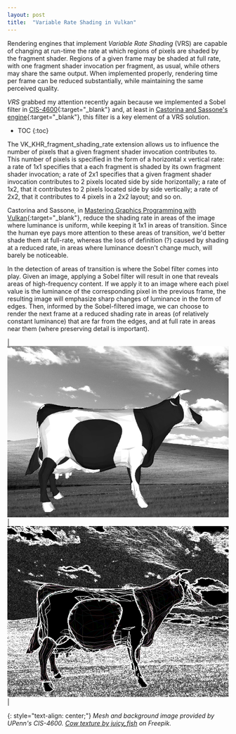 ```yaml
---
layout: post
title:  "Variable Rate Shading in Vulkan"
---
```


Rendering engines that implement *Variable Rate Shading* (VRS) are capable of changing at run-time the rate at which regions of pixels are shaded by the fragment shader. Regions of a given frame may be shaded at full rate, with one fragment shader invocation per fragment, as usual, while others may share the same output. When implemented properly, rendering time per frame can be reduced substantially, while maintaining the same perceived quality.

*VRS* grabbed my attention recently again because we implemented a Sobel filter in [CIS-4600](https://www.cis.upenn.edu/~cis4600/23fa/index.html){:target="_blank"} and, at least in [Castorina and Sassone's engine](https://www.packtpub.com/product/mastering-graphics-programming-with-vulkan/9781803244792){:target="_blank"}, this filter is a key element of a VRS solution.

* TOC
{:toc}

The VK_KHR_fragment_shading_rate extension allows us to influence the number of pixels that a given fragment shader invocation contributes to. This number of pixels is specified in the form of a horizontal x vertical rate: a rate of 1x1 specifies that a each fragment is shaded by its own fragment shader invocation; a rate of 2x1 specifies that a given fragment shader invocation contributes to 2 pixels located side by side horizontally; a rate of 1x2, that it contributes to 2 pixels located side by side vertically; a rate of 2x2, that it contributes to 4 pixels in a 2x2 layout; and so on.

Castorina and Sassone, in [Mastering Graphics Programming with Vulkan](https://www.packtpub.com/product/mastering-graphics-programming-with-vulkan/9781803244792){:target="_blank"}, reduce the shading rate in areas of the image where luminance is uniform, while keeping it 1x1 in areas of transition. Since the human eye pays more attention to these areas of transition, we'd better shade them at full-rate, whereas the loss of definition (?) caused by shading at a reduced rate, in areas where luminance doesn't change much, will barely be noticeable.

In the detection of areas of transition is where the Sobel filter comes into play. Given an image, applying a Sobel filter will result in one that reveals areas of high-frequency content. If we apply it to an image where each pixel value is the luminance of the corresponding pixel in the previous frame, the resulting image will emphasize sharp changes of luminance in the form of edges. Then, informed by the Sobel-filtered image, we can choose to render the next frame at a reduced shading rate in areas (of relatively constant luminance) that are far from the edges, and at full rate in areas near them (where preserving detail is important).

|![](/assets/img/projects/vulkan/cow_lambert.png)|![](/assets/img/projects/vulkan/cow_sobel.png)|

{: style="text-align: center;"}
*Mesh and background image provided by UPenn's CIS-4600. [Cow texture by juicy_fish](https://www.freepik.com/free-vector/set-black-blobs-flat_44472049.htm#query=cow%20texture&position=2&from_view=keyword&track=ais) on Freepik.*
